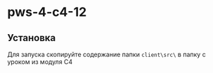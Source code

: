 # pws-4-c4-12

## Установка
Для запуска скопируйте содержание папки `client\src\` в папку с уроком из модуля C4